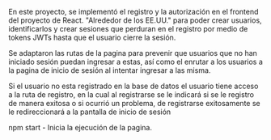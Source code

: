 En este proyecto, se implementó el registro y la autorización en el frontend del proyecto de React. "Alrededor de los EE.UU." para poder
crear usuarios, identificarlos y crear sesiones que perduran en el registro por medio de tokens JWTs hasta que el usuario cierre la sesión.

Se adaptaron las rutas de la pagina para prevenir que usuarios que no han iniciado sesión puedan ingresar a estas, así como el enrutar a los
usuarios a la pagina de inicio de sesión al intentar ingresar a las misma.

Si el usuario no esta registrado en la base de datos el usuario tiene acceso a la ruta de registro, en la cual al registrarse se le indicará
si se le registro de manera exitosa o si ocurrió un problema, de registrarse exitosamente se le redireccionará a la pantalla de inicio de sesión

npm start - Inicia la ejecución de la pagina.
